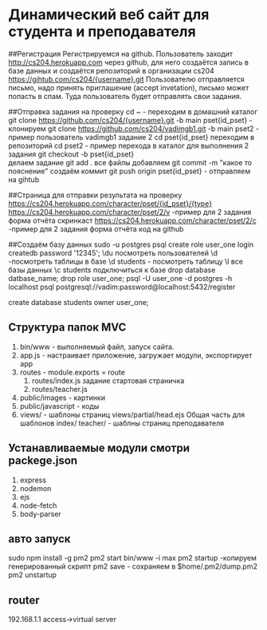 # Динамический веб сайт для студента и преподавателя

##Регистрация
Регистрируемся на github. 
Пользователь заходит http://cs204.herokuapp.com через github,
для него создаётся запись в базе данных  и создаётся репозиторий в организации cs204
https://gihtub.com/cs204/{username}.git
Пользователю отправляется письмо, надо принять приглашение (accept invetation), письмо может попасть в спам.
Туда пользователь будет отправлять свои задания.

##Отправка задания на проверку
cd ~ - переходим в домашний каталог
git clone https://github.com/cs204/{username}.git -b main pset{id_pset} - клонируем 
git clone https://github.com/cs204/vadimgb1.git -b main pset2 - пример пользователь vadimgb1 задание 2 
cd pset{id_pset} переходим в репозиторий
cd pset2 - пример перехода в каталог для выполнения 2 задания 
git checkout -b pset{id_pset}  
делаем задание
git add . все файлы добавляем 
git commit -m "какое то пояснение" создаём коммит
git push origin pset{id_pset} - отправляем на gihtub


##Страница для отправки результата на проверку
https://cs204.herokuapp.com/character/pset/{id_pset}/{type}
https://cs204.herokuapp.com/character/pset/2/v -пример для 2 задания форма отчёта скринкаст
https://cs204.herokuapp.com/character/pset/2/c -пример для 2 задания форма отчёта код на github 

##Создаём базу данных
sudo -u postgres psql
create role user_one login createdb password '12345';
\du   посмотреть пользователей
\d -посмотреть таблицы в базе
\d students - посмотреть таблицу
\l все базы данных
\c students подключиться к базе
drop database datbase_name;
drop role user_one;
psql -U user_one -d postgres -h localhost
psql postgresql://vadim:password@localhost:5432/register

create database students owner user_one;


## Структура папок MVC
1. bin/www - выполняемый файл, запуск сайта.
2. app.js - настраивает приложение, загружает модули, экспортирует app
3. routes - module.exports = route  
	1. routes/index.js задание стартовая страничка 
	2. routes/teacher.js
4. public/images - картинки
5. public/javascript - коды
6. views/ - шаблоны страниц
	views/partial/head.ejs Общая часть для шаблонов
	index/
	teacher/ - шаблны страниц преподавателя

## Устанавливаемые модули смотри packege.json
1. express
2. nodemon
3. ejs
4. node-fetch
5. body-parser  

## авто запуск
sudo npm install -g pm2
pm2 start bin/www -i max
pm2 startup -копируем генерированный скрипт
pm2 save - сохраняем в $home/.pm2/dump.pm2
pm2 unstartup


## router
192.168.1.1
access->virtual server
 









